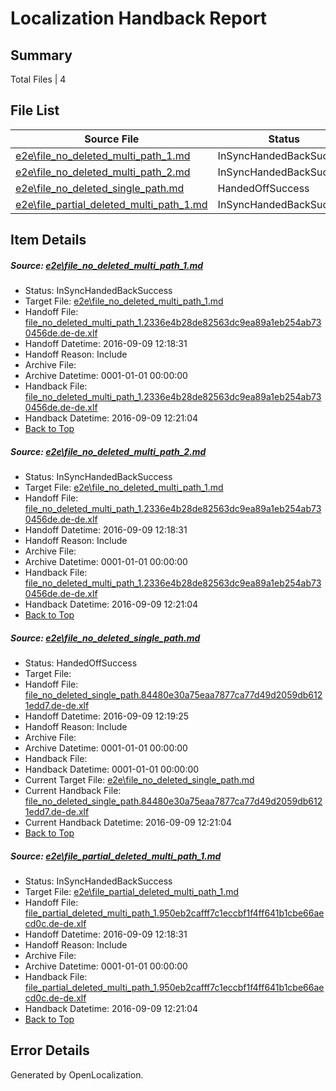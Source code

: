 # <a name='report-top'></a> Localization Handback Report

## Summary
 Total Files | 4

## File List
 Source File | Status | Details 
 ----------- | ------ | ------- 
 [e2e\file_no_deleted_multi_path_1.md](https://github.com/OpenLocalizationTestOrg/ol-test0/blob/068e1240352dd8ca2b974277bf4ff16d4762472f/e2e/file_no_deleted_multi_path_1.md) | InSyncHandedBackSuccess | [Details](#89c5ad7a703d40e781285354a3a9df1157a292fb1)
 [e2e\file_no_deleted_multi_path_2.md](https://github.com/OpenLocalizationTestOrg/ol-test0/blob/e8a34013fc5e844a6e9025c754572cc74021b92e/e2e/file_no_deleted_multi_path_2.md) | InSyncHandedBackSuccess | [Details](#89c5ad7a703d40e781285354a3a9df1157a292fb2)
 [e2e\file_no_deleted_single_path.md](https://github.com/OpenLocalizationTestOrg/ol-test0/blob/e8a34013fc5e844a6e9025c754572cc74021b92e/e2e/file_no_deleted_single_path.md) | HandedOffSuccess | [Details](#868df3fb686834811c3ecee511194f9ec7e3a7bb3)
 [e2e\file_partial_deleted_multi_path_1.md](https://github.com/OpenLocalizationTestOrg/ol-test0/blob/068e1240352dd8ca2b974277bf4ff16d4762472f/e2e/file_partial_deleted_multi_path_1.md) | InSyncHandedBackSuccess | [Details](#13cde5d94390eca17f667c7b44c6100184346ba54)

## Item Details
##### <a name='89c5ad7a703d40e781285354a3a9df1157a292fb1'></a> Source: [e2e\file_no_deleted_multi_path_1.md](https://github.com/OpenLocalizationTestOrg/ol-test0/blob/068e1240352dd8ca2b974277bf4ff16d4762472f/e2e/file_no_deleted_multi_path_1.md)
* Status: InSyncHandedBackSuccess
* Target File: [e2e\file_no_deleted_multi_path_1.md](https://github.com/OpenLocalizationTestOrg/ol-test0-dede/blob/5333ac22b68d45b0d6e1606d61ac44616cf4d27d/e2e/file_no_deleted_multi_path_1.md)
* Handoff File: [file_no_deleted_multi_path_1.2336e4b28de82563dc9ea89a1eb254ab730456de.de-de.xlf](https://github.com/OpenLocalizationTestOrg/ol-test0-handoff/blob/293a4984a7d4c72bfd2688c992efaaa071a7ec35/ol-handoff/OpenLocalizationTestOrg/ol-test0-dede/yuwzho/mt/file_no_deleted_multi_path_1.2336e4b28de82563dc9ea89a1eb254ab730456de.de-de.xlf)
* Handoff Datetime: 2016-09-09 12:18:31
* Handoff Reason: Include
* Archive File: 
* Archive Datetime: 0001-01-01 00:00:00
* Handback File: [file_no_deleted_multi_path_1.2336e4b28de82563dc9ea89a1eb254ab730456de.de-de.xlf](https://github.com/OpenLocalizationTestOrg/ol-test0-handback/blob/24e0e9233ea40b55c19adce7134480adf2ce5d6b/ol-handback/OpenLocalizationTestOrg/ol-test0-dede/yuwzho/mt/file_no_deleted_multi_path_1.2336e4b28de82563dc9ea89a1eb254ab730456de.de-de.xlf)
* Handback Datetime: 2016-09-09 12:21:04
* [Back to Top](#report-top)

##### <a name='89c5ad7a703d40e781285354a3a9df1157a292fb2'></a> Source: [e2e\file_no_deleted_multi_path_2.md](https://github.com/OpenLocalizationTestOrg/ol-test0/blob/e8a34013fc5e844a6e9025c754572cc74021b92e/e2e/file_no_deleted_multi_path_2.md)
* Status: InSyncHandedBackSuccess
* Target File: [e2e\file_no_deleted_multi_path_1.md](https://github.com/OpenLocalizationTestOrg/ol-test0-dede/blob/5333ac22b68d45b0d6e1606d61ac44616cf4d27d/e2e/file_no_deleted_multi_path_1.md)
* Handoff File: [file_no_deleted_multi_path_1.2336e4b28de82563dc9ea89a1eb254ab730456de.de-de.xlf](https://github.com/OpenLocalizationTestOrg/ol-test0-handoff/blob/293a4984a7d4c72bfd2688c992efaaa071a7ec35/ol-handoff/OpenLocalizationTestOrg/ol-test0-dede/yuwzho/mt/file_no_deleted_multi_path_1.2336e4b28de82563dc9ea89a1eb254ab730456de.de-de.xlf)
* Handoff Datetime: 2016-09-09 12:18:31
* Handoff Reason: Include
* Archive File: 
* Archive Datetime: 0001-01-01 00:00:00
* Handback File: [file_no_deleted_multi_path_1.2336e4b28de82563dc9ea89a1eb254ab730456de.de-de.xlf](https://github.com/OpenLocalizationTestOrg/ol-test0-handback/blob/24e0e9233ea40b55c19adce7134480adf2ce5d6b/ol-handback/OpenLocalizationTestOrg/ol-test0-dede/yuwzho/mt/file_no_deleted_multi_path_1.2336e4b28de82563dc9ea89a1eb254ab730456de.de-de.xlf)
* Handback Datetime: 2016-09-09 12:21:04
* [Back to Top](#report-top)

##### <a name='868df3fb686834811c3ecee511194f9ec7e3a7bb3'></a> Source: [e2e\file_no_deleted_single_path.md](https://github.com/OpenLocalizationTestOrg/ol-test0/blob/e8a34013fc5e844a6e9025c754572cc74021b92e/e2e/file_no_deleted_single_path.md)
* Status: HandedOffSuccess
* Target File: 
* Handoff File: [file_no_deleted_single_path.84480e30a75eaa7877ca77d49d2059db6121edd7.de-de.xlf](https://github.com/OpenLocalizationTestOrg/ol-test0-handoff/blob/0704242906e1719377aff9c211a0a88e5d2b41ee/ol-handoff/OpenLocalizationTestOrg/ol-test0-dede/yuwzho/mt/file_no_deleted_single_path.84480e30a75eaa7877ca77d49d2059db6121edd7.de-de.xlf)
* Handoff Datetime: 2016-09-09 12:19:25
* Handoff Reason: Include
* Archive File: 
* Archive Datetime: 0001-01-01 00:00:00
* Handback File: 
* Handback Datetime: 0001-01-01 00:00:00
* Current Target File: [e2e\file_no_deleted_single_path.md](https://github.com/OpenLocalizationTestOrg/ol-test0-dede/blob/5333ac22b68d45b0d6e1606d61ac44616cf4d27d/e2e/file_no_deleted_single_path.md)
* Current Handback File: [file_no_deleted_single_path.84480e30a75eaa7877ca77d49d2059db6121edd7.de-de.xlf](https://github.com/OpenLocalizationTestOrg/ol-test0-handback/blob/24e0e9233ea40b55c19adce7134480adf2ce5d6b/ol-handback/OpenLocalizationTestOrg/ol-test0-dede/yuwzho/mt/file_no_deleted_single_path.84480e30a75eaa7877ca77d49d2059db6121edd7.de-de.xlf)
* Current Handback Datetime: 2016-09-09 12:21:04
* [Back to Top](#report-top)

##### <a name='13cde5d94390eca17f667c7b44c6100184346ba54'></a> Source: [e2e\file_partial_deleted_multi_path_1.md](https://github.com/OpenLocalizationTestOrg/ol-test0/blob/068e1240352dd8ca2b974277bf4ff16d4762472f/e2e/file_partial_deleted_multi_path_1.md)
* Status: InSyncHandedBackSuccess
* Target File: [e2e\file_partial_deleted_multi_path_1.md](https://github.com/OpenLocalizationTestOrg/ol-test0-dede/blob/5333ac22b68d45b0d6e1606d61ac44616cf4d27d/e2e/file_partial_deleted_multi_path_1.md)
* Handoff File: [file_partial_deleted_multi_path_1.950eb2cafff7c1eccbf1f4ff641b1cbe66aecd0c.de-de.xlf](https://github.com/OpenLocalizationTestOrg/ol-test0-handoff/blob/293a4984a7d4c72bfd2688c992efaaa071a7ec35/ol-handoff/OpenLocalizationTestOrg/ol-test0-dede/yuwzho/mt/file_partial_deleted_multi_path_1.950eb2cafff7c1eccbf1f4ff641b1cbe66aecd0c.de-de.xlf)
* Handoff Datetime: 2016-09-09 12:18:31
* Handoff Reason: Include
* Archive File: 
* Archive Datetime: 0001-01-01 00:00:00
* Handback File: [file_partial_deleted_multi_path_1.950eb2cafff7c1eccbf1f4ff641b1cbe66aecd0c.de-de.xlf](https://github.com/OpenLocalizationTestOrg/ol-test0-handback/blob/24e0e9233ea40b55c19adce7134480adf2ce5d6b/ol-handback/OpenLocalizationTestOrg/ol-test0-dede/yuwzho/mt/file_partial_deleted_multi_path_1.950eb2cafff7c1eccbf1f4ff641b1cbe66aecd0c.de-de.xlf)
* Handback Datetime: 2016-09-09 12:21:04
* [Back to Top](#report-top)


## Error Details

Generated by OpenLocalization.
